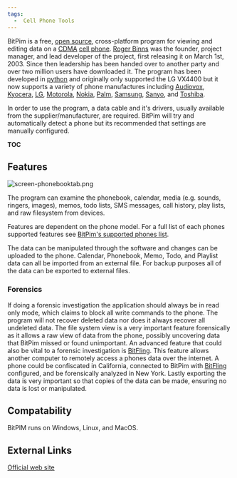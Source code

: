 ```yaml
---
tags:
  -  Cell Phone Tools
---
```

BitPim is a free, [open
source](http://www.opensource.org/docs/definition.php), cross-platform
program for viewing and editing data on a [CDMA](cdma.md) [cell
phone](cell_phone.md). [Roger
Binns](mailto:rogerb@rogerbinns.com) was the founder, project manager,
and lead developer of the project, first releasing it on March 1st,
2003. Since then leadership has been handed over to another party and
over two million users have downloaded it. The program has been
developed in [python](python.md) and originally only supported
the LG VX4400 but it now supports a variety of phone manufactures
including [Audiovox](audiovox.md),
[Kyocera](kyocera.md), [LG](lg.md),
[Motorola](motorola.md), [Nokia](nokia.md ),
[Palm](palm.md), [Samsung](samsung.md),
[Sanyo](sanyo.md), and [Toshiba](toshiba.md).

In order to use the program, a data cable and it's drivers, usually
available from the supplier/manufacturer, are required. BitPim will try
and automatically detect a phone but its recommended that settings are
manually configured.

__TOC__

## Features

![](screen-phonebooktab.png "screen-phonebooktab.png")

The program can examine the phonebook, calendar, media (e.g. sounds,
ringers, images), memos, todo lists, SMS messages, call history, play
lists, and raw filesystem from devices.

Features are dependent on the phone model. For a full list of each
phones supported features see [BitPim's supported phones
list](http://www.bitpim.org/help/phones-featuressupported.htm).

The data can be manipulated through the software and changes can be
uploaded to the phone. Calendar, Phonebook, Memo, Todo, and Playlist
data can all be imported from an external file. For backup purposes all
of the data can be exported to external files.

### Forensics

If doing a forensic investigation the application should always be in
read only mode, which claims to block all write commands to the phone.
The program will not recover deleted data nor does it always recover all
undeleted data. The file system view is a very important feature
forensically as it allows a raw view of data from the phone, possibly
uncovering data that BitPim missed or found unimportant. An advanced
feature that could also be vital to a forensic investigation is
[BitFling](bitfling.md). This feature allows another computer to
remotely access a phones data over the internet. A phone could be
confiscated in California, connected to BitPim with
[BitFling](bitfling.md) configured, and be forensically analyzed
in New York. Lastly exporting the data is very important so that copies
of the data can be made, ensuring no data is lost or manipulated.

## Compatability

BitPIM runs on Windows, Linux, and MacOS.

## External Links

[Official web site](http://www.bitpim.org/)


